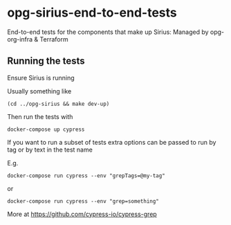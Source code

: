 # opg-sirius-end-to-end-tests

End-to-end tests for the components that make up Sirius: Managed by opg-org-infra &amp; Terraform

## Running the tests

Ensure Sirius is running

Usually something like

```shell
(cd ../opg-sirius && make dev-up)
```

Then run the tests with

```shell
docker-compose up cypress
```

If you want to run a subset of tests extra options can be passed to run by tag or by text in the test name

E.g.

```shell
docker-compose run cypress --env "grepTags=@my-tag"
```

or

```shell
docker-compose run cypress --env "grep=something"
```

More at https://github.com/cypress-io/cypress-grep

